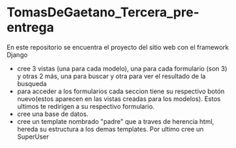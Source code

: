 # TomasDeGaetano_Tercera_pre-entrega
En este repositorio se encuentra el proyecto del sitio web con el framework Django

- cree 3 vistas (una para cada modelo), una para cada formulario (son 3) y otras 2 más, una para  buscar y otra para ver el resultado de la busqueda
- para acceder a los formularios cada  seccion tiene su respectivo botón nuevo(estos aparecen en las vistas creadas para los modelos). Estos ultimos te redirigen a su respectivo formulario.
- cree una base de datos.
- cree un template nombrado "padre" que a traves de herencia html, hereda su estructura a los demas templates.
Por ultimo cree un SuperUser

